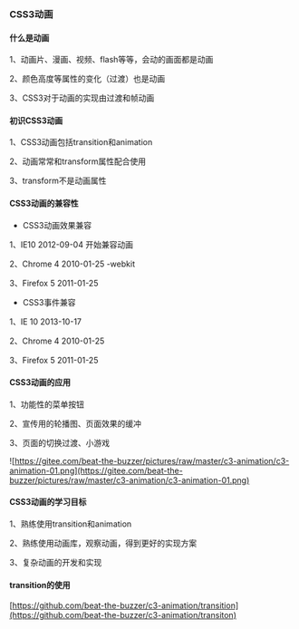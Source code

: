 ### CSS3动画

#### 什么是动画

1、动画片、漫画、视频、flash等等，会动的画面都是动画

2、颜色高度等属性的变化（过渡）也是动画

3、CSS3对于动画的实现由过渡和帧动画

#### 初识CSS3动画

1、CSS3动画包括transition和animation

2、动画常常和transform属性配合使用

3、transform不是动画属性

#### CSS3动画的兼容性

- CSS3动画效果兼容

1、IE10 2012-09-04 开始兼容动画

2、Chrome 4 2010-01-25 -webkit

3、Firefox 5 2011-01-25

- CSS3事件兼容

1、IE 10 2013-10-17

2、Chrome 4 2010-01-25

3、Firefox 5 2011-01-25

#### CSS3动画的应用

1、功能性的菜单按钮

2、宣传用的轮播图、页面效果的缓冲

3、页面的切换过渡、小游戏

![https://gitee.com/beat-the-buzzer/pictures/raw/master/c3-animation/c3-animation-01.png](https://gitee.com/beat-the-buzzer/pictures/raw/master/c3-animation/c3-animation-01.png)

#### CSS3动画的学习目标

1、熟练使用transition和animation

2、熟练使用动画库，观察动画，得到更好的实现方案

3、复杂动画的开发和实现

#### transition的使用

[https://github.com/beat-the-buzzer/c3-animation/transition](https://github.com/beat-the-buzzer/c3-animation/transiton)